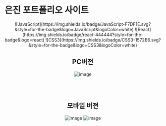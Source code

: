 # 은진 포트폴리오 사이트

<div align=center>
![JavaScript](https://img.shields.io/badge/JavaScript-F7DF1E.svg?&style=for-the-badge&logo=JavaScript&logoColor=white)
![React](https://img.shields.io/badge/react-444444?style=for-the-badge&logo=react)
![CSS3](https://img.shields.io/badge/CSS3-1572B6.svg?&style=for-the-badge&logo=CSS3&logoColor=white)
  
## PC버전
![image](https://github.com/EunJinPark98/portfolio_eunjin/assets/120006805/d31d46a5-1487-42a9-b540-d875b1e5659a)

<br>
<br>

## 모바일 버전
![image](https://github.com/EunJinPark98/portfolio_eunjin/assets/120006805/cedc8561-f771-4525-b590-623f15b18323)
![image](https://github.com/EunJinPark98/portfolio_eunjin/assets/120006805/b63fd6e7-a71e-4efb-b641-74760d683fcd)



</div>
